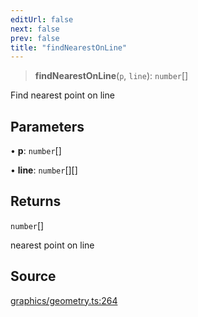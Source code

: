 ```yaml
---
editUrl: false
next: false
prev: false
title: "findNearestOnLine"
---
```


> **findNearestOnLine**(`p`, `line`): `number`[]

Find nearest point on line

## Parameters

• **p**: `number`[]

• **line**: `number`[][]

## Returns

`number`[]

nearest point on line

## Source

[graphics/geometry.ts:264](https://github.com/dgmjs/dgmjs/blob/main/packages/core/src/graphics/geometry.ts#L264)
